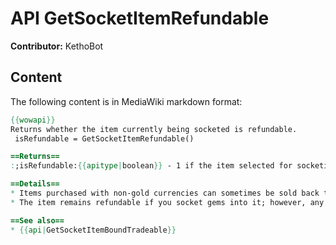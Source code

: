 # API GetSocketItemRefundable

**Contributor:** KethoBot

## Content

The following content is in MediaWiki markdown format:

```mediawiki
{{wowapi}}
Returns whether the item currently being socketed is refundable.
 isRefundable = GetSocketItemRefundable()

==Returns==
:;isRefundable:{{apitype|boolean}} - 1 if the item selected for socketing can be returned to a merchant for a refund.

==Details==
* Items purchased with non-gold currencies can sometimes be sold back to a merchant for a full refund within a limited time frame.
* The item remains refundable if you socket gems into it; however, any socketed gems will not be refunded upon selling the item back to a vendor.

==See also==
* {{api|GetSocketItemBoundTradeable}}
```